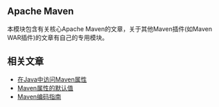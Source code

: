 ## Apache Maven

本模块包含有关核心Apache Maven的文章，关于其他Maven插件(如Maven WAR插件)的文章有自己的专用模块。

## 相关文章

+ [在Java中访问Maven属性](http://tu-yucheng.github.io/maven/2023/05/24/java-accessing-maven-properties.html)
+ [Maven属性的默认值](http://tu-yucheng.github.io/maven/2023/05/24/maven-properties-defaults.html)
+ [Maven编码指南](http://tu-yucheng.github.io/maven/2023/05/24/maven-encoding.html)